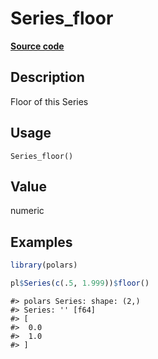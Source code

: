 
# Series_floor

[**Source code**](https://github.com/pola-rs/r-polars/tree/main/R/series__series.R#L400)

## Description

Floor of this Series

## Usage

<pre><code class='language-R'>Series_floor()
</code></pre>

## Value

numeric

## Examples

``` r
library(polars)

pl$Series(c(.5, 1.999))$floor()
```

    #> polars Series: shape: (2,)
    #> Series: '' [f64]
    #> [
    #>  0.0
    #>  1.0
    #> ]
